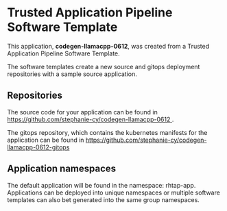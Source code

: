 # Trusted Application Pipeline Software Template

This application, **codegen-llamacpp-0612**, was created from a Trusted Application Pipeline Software Template.

The software templates create a new source and gitops deployment repositories with a sample source application. 

## Repositories

The source code for your application can be found in [https://github.com/stephanie-cy/codegen-llamacpp-0612 ](https://github.com/stephanie-cy/codegen-llamacpp-0612 ).
 
The gitops repository, which contains the kubernetes manifests for the application can be found in 
[https://github.com/stephanie-cy/codegen-llamacpp-0612-gitops ](https://github.com/stephanie-cy/codegen-llamacpp-0612-gitops ) 

## Application namespaces 

The default application will be found in the namespace: rhtap-app. Applications can be deployed into unique namespaces or multiple software templates can also bet generated into the same group namespaces.  